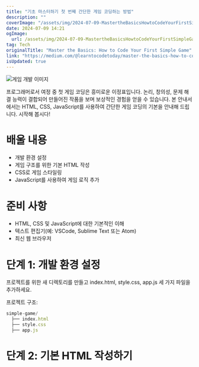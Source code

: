 ```yaml
---
title: "기초 마스터하기 첫 번째 간단한 게임 코딩하는 방법"
description: ""
coverImage: "/assets/img/2024-07-09-MastertheBasicsHowtoCodeYourFirstSimpleGame_0.png"
date: 2024-07-09 14:21
ogImage:
  url: /assets/img/2024-07-09-MastertheBasicsHowtoCodeYourFirstSimpleGame_0.png
tag: Tech
originalTitle: "Master the Basics: How to Code Your First Simple Game"
link: "https://medium.com/@learntocodetoday/master-the-basics-how-to-code-your-first-simple-game-70d7d076b39e"
isUpdated: true
---
```


![게임 개발 이미지](/assets/img/2024-07-09-MastertheBasicsHowtoCodeYourFirstSimpleGame_0.png)

프로그래머로서 여정 중 첫 게임 코딩은 흥미로운 이정표입니다. 논리, 창의성, 문제 해결 능력이 결합되어 만들어진 작품을 보며 보상적인 경험을 얻을 수 있습니다. 본 안내서에서는 HTML, CSS, JavaScript를 사용하여 간단한 게임 코딩의 기본을 안내해 드립니다. 시작해 봅시다!

# 배울 내용

- 개발 환경 설정
- 게임 구조를 위한 기본 HTML 작성
- CSS로 게임 스타일링
- JavaScript를 사용하여 게임 로직 추가

<!-- seedividend - 사각형 -->

<ins class="adsbygoogle"
     style="display:block"
     data-ad-client="ca-pub-4877378276818686"
     data-ad-slot="1898504329"
     data-ad-format="auto"
     data-full-width-responsive="true"></ins>

<script>
     (adsbygoogle = window.adsbygoogle || []).push({});
</script>

# 준비 사항

- HTML, CSS 및 JavaScript에 대한 기본적인 이해
- 텍스트 편집기(예: VSCode, Sublime Text 또는 Atom)
- 최신 웹 브라우저

# 단계 1: 개발 환경 설정

프로젝트를 위한 새 디렉토리를 만들고 index.html, style.css, app.js 세 가지 파일을 추가하세요.

<!-- seedividend - 사각형 -->

<ins class="adsbygoogle"
     style="display:block"
     data-ad-client="ca-pub-4877378276818686"
     data-ad-slot="1898504329"
     data-ad-format="auto"
     data-full-width-responsive="true"></ins>

<script>
     (adsbygoogle = window.adsbygoogle || []).push({});
</script>

프로젝트 구조:

```js
simple-game/
  ├── index.html
  ├── style.css
  ├── app.js
```

# 단계 2: 기본 HTML 작성하기
